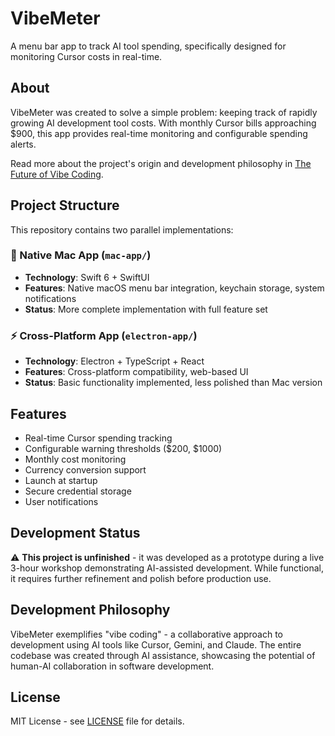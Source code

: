 # VibeMeter

A menu bar app to track AI tool spending, specifically designed for monitoring Cursor costs in real-time.

## About

VibeMeter was created to solve a simple problem: keeping track of rapidly growing AI development tool costs. With monthly Cursor bills approaching $900, this app provides real-time monitoring and configurable spending alerts.

Read more about the project's origin and development philosophy in [The Future of Vibe Coding](https://steipete.me/posts/2025/the-future-of-vibe-coding).

## Project Structure

This repository contains two parallel implementations:

### 🍎 Native Mac App (`mac-app/`)
- **Technology**: Swift 6 + SwiftUI
- **Features**: Native macOS menu bar integration, keychain storage, system notifications
- **Status**: More complete implementation with full feature set

### ⚡ Cross-Platform App (`electron-app/`)
- **Technology**: Electron + TypeScript + React
- **Features**: Cross-platform compatibility, web-based UI
- **Status**: Basic functionality implemented, less polished than Mac version

## Features

- Real-time Cursor spending tracking
- Configurable warning thresholds ($200, $1000)
- Monthly cost monitoring
- Currency conversion support
- Launch at startup
- Secure credential storage
- User notifications

## Development Status

⚠️ **This project is unfinished** - it was developed as a prototype during a live 3-hour workshop demonstrating AI-assisted development. While functional, it requires further refinement and polish before production use.

## Development Philosophy

VibeMeter exemplifies "vibe coding" - a collaborative approach to development using AI tools like Cursor, Gemini, and Claude. The entire codebase was created through AI assistance, showcasing the potential of human-AI collaboration in software development.

## License

MIT License - see [LICENSE](LICENSE) file for details.